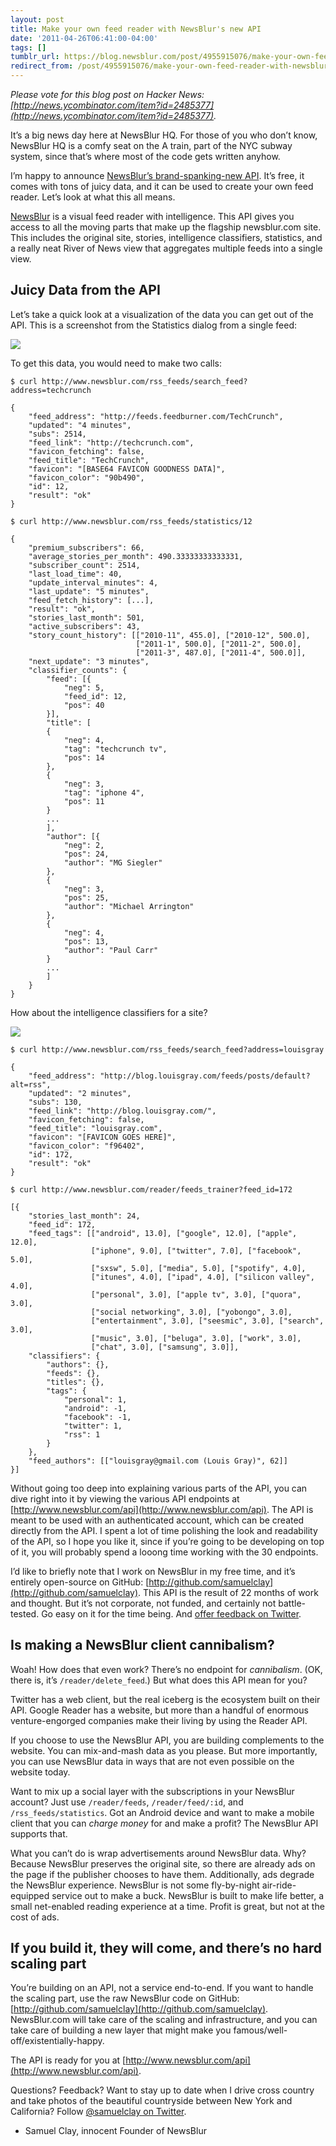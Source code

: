 ```yaml
---
layout: post
title: Make your own feed reader with NewsBlur's new API
date: '2011-04-26T06:41:00-04:00'
tags: []
tumblr_url: https://blog.newsblur.com/post/4955915076/make-your-own-feed-reader-with-newsblurs-new-api
redirect_from: /post/4955915076/make-your-own-feed-reader-with-newsblurs-new-api
---
```

_Please vote for this blog post on Hacker News: [http://news.ycombinator.com/item?id=2485377](http://news.ycombinator.com/item?id=2485377)._

It’s a big news day here at NewsBlur HQ. For those of you who don’t know, NewsBlur HQ is a comfy seat on the A train, part of the NYC subway system, since that’s where most of the code gets written anyhow.

I’m happy to announce [NewsBlur’s brand-spanking-new API](http://www.newsblur.com/api). It’s free, it comes with tons of juicy data, and it can be used to create your own feed reader. Let’s look at what this all means.

[NewsBlur](http://www.newsblur.com) is a visual feed reader with intelligence. This API gives you access to all the moving parts that make up the flagship newsblur.com site. This includes the original site, stories, intelligence classifiers, statistics, and a really neat River of News view that aggregates multiple feeds into a single view.

## Juicy Data from the API

Let’s take a quick look at a visualization of the data you can get out of the API. This is a screenshot from the Statistics dialog from a single feed:

![](http://cl.ly/6FN3/statistics.png)

To get this data, you would need to make two calls:

    
    $ curl http://www.newsblur.com/rss_feeds/search_feed?address=techcrunch
    
    {
        "feed_address": "http://feeds.feedburner.com/TechCrunch",
        "updated": "4 minutes",
        "subs": 2514,
        "feed_link": "http://techcrunch.com",
        "favicon_fetching": false,
        "feed_title": "TechCrunch",
        "favicon": "[BASE64 FAVICON GOODNESS DATA]",
        "favicon_color": "90b490",
        "id": 12,
        "result": "ok"
    }
    
    $ curl http://www.newsblur.com/rss_feeds/statistics/12
    
    {
        "premium_subscribers": 66,
        "average_stories_per_month": 490.33333333333331,
        "subscriber_count": 2514,
        "last_load_time": 40,
        "update_interval_minutes": 4,
        "last_update": "5 minutes",
        "feed_fetch_history": [...],
        "result": "ok",
        "stories_last_month": 501,
        "active_subscribers": 43,
        "story_count_history": [["2010-11", 455.0], ["2010-12", 500.0], 
                                ["2011-1", 500.0], ["2011-2", 500.0], 
                                ["2011-3", 487.0], ["2011-4", 500.0]],
        "next_update": "3 minutes",
        "classifier_counts": {
            "feed": [{
                "neg": 5,
                "feed_id": 12,
                "pos": 40
            }],
            "title": [
            {
                "neg": 4,
                "tag": "techcrunch tv",
                "pos": 14
            },
            {
                "neg": 3,
                "tag": "iphone 4",
                "pos": 11
            }
            ...
            ],
            "author": [{
                "neg": 2,
                "pos": 24,
                "author": "MG Siegler"
            },
            {
                "neg": 3,
                "pos": 25,
                "author": "Michael Arrington"
            },
            {
                "neg": 4,
                "pos": 13,
                "author": "Paul Carr"
            }
            ...
            ]
        }
    }

How about the intelligence classifiers for a site?

![](http://f.cl.ly/items/1o3V3D2K1u1Q1P2N2B42/Screen%20shot%202011-04-26%20at%2010.09.33%20AM.png)

    
    $ curl http://www.newsblur.com/rss_feeds/search_feed?address=louisgray
    
    {
        "feed_address": "http://blog.louisgray.com/feeds/posts/default?alt=rss",
        "updated": "2 minutes",
        "subs": 130,
        "feed_link": "http://blog.louisgray.com/",
        "favicon_fetching": false,
        "feed_title": "louisgray.com",
        "favicon": "[FAVICON GOES HERE]",
        "favicon_color": "f96402",
        "id": 172,
        "result": "ok"
    }
    
    $ curl http://www.newsblur.com/reader/feeds_trainer?feed_id=172
    
    [{
        "stories_last_month": 24,
        "feed_id": 172,
        "feed_tags": [["android", 13.0], ["google", 12.0], ["apple", 12.0], 
                      ["iphone", 9.0], ["twitter", 7.0], ["facebook", 5.0], 
                      ["sxsw", 5.0], ["media", 5.0], ["spotify", 4.0], 
                      ["itunes", 4.0], ["ipad", 4.0], ["silicon valley", 4.0], 
                      ["personal", 3.0], ["apple tv", 3.0], ["quora", 3.0], 
                      ["social networking", 3.0], ["yobongo", 3.0], 
                      ["entertainment", 3.0], ["seesmic", 3.0], ["search", 3.0], 
                      ["music", 3.0], ["beluga", 3.0], ["work", 3.0], 
                      ["chat", 3.0], ["samsung", 3.0]],
        "classifiers": {
            "authors": {},
            "feeds": {},
            "titles": {},
            "tags": {
                "personal": 1,
                "android": -1,
                "facebook": -1,
                "twitter": 1,
                "rss": 1
            }
        },
        "feed_authors": [["louisgray@gmail.com (Louis Gray)", 62]]
    }]

Without going too deep into explaining various parts of the API, you can dive right into it by viewing the various API endpoints at [http://www.newsblur.com/api](http://www.newsblur.com/api). The API is meant to be used with an authenticated account, which can be created directly from the API. I spent a lot of time polishing the look and readability of the API, so I hope you like it, since if you’re going to be developing on top of it, you will probably spend a looong time working with the 30 endpoints.

I’d like to briefly note that I work on NewsBlur in my free time, and it’s entirely open-source on GitHub: [http://github.com/samuelclay](http://github.com/samuelclay). This API is the result of 22 months of work and thought. But it’s not corporate, not funded, and certainly not battle-tested. Go easy on it for the time being. And [offer feedback on Twitter](http://twitter.com/samuelclay).

## Is making a NewsBlur client cannibalism?

Woah! How does that even work? There’s no endpoint for _cannibalism_. (OK, there is, it’s `/reader/delete_feed`.) But what does this API mean for you?

Twitter has a web client, but the real iceberg is the ecosystem built on their API. Google Reader has a website, but more than a handful of enormous venture-engorged companies make their living by using the Reader API.

If you choose to use the NewsBlur API, you are building complements to the website. You can mix-and-mash data as you please. But more importantly, you can use NewsBlur data in ways that are not even possible on the website today.

Want to mix up a social layer with the subscriptions in your NewsBlur account? Just use `/reader/feeds`, `/reader/feed/:id`, and `/rss_feeds/statistics`. Got an Android device and want to make a mobile client that you can _charge money_ for and make a profit? The NewsBlur API supports that.

What you can’t do is wrap advertisements around NewsBlur data. Why? Because NewsBlur preserves the original site, so there are already ads on the page if the publisher chooses to have them. Additionally, ads degrade the NewsBlur experience. NewsBlur is not some fly-by-night air-ride-equipped service out to make a buck. NewsBlur is built to make life better, a small net-enabled reading experience at a time. Profit is great, but not at the cost of ads.

## If you build it, they will come, and there’s no hard scaling part

You’re building on an API, not a service end-to-end. If you want to handle the scaling part, use the raw NewsBlur code on GitHub: [http://github.com/samuelclay](http://github.com/samuelclay). NewsBlur.com will take care of the scaling and infrastructure, and you can take care of building a new layer that might make you famous/well-off/existentially-happy.

The API is ready for you at [http://www.newsblur.com/api](http://www.newsblur.com/api).

Questions? Feedback? Want to stay up to date when I drive cross country and take photos of the beautiful countryside between New York and California? Follow [@samuelclay on Twitter](http://twitter.com/samuelclay).

- Samuel Clay, innocent Founder of NewsBlur

